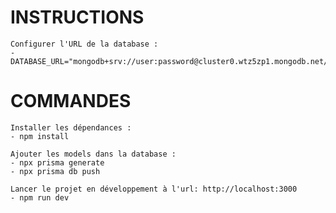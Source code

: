 # INSTRUCTIONS
    Configurer l'URL de la database :
    - DATABASE_URL="mongodb+srv://user:password@cluster0.wtz5zp1.mongodb.net/%3FretryWrites=true&w=majority"



# COMMANDES
    Installer les dépendances :
    - npm install

    Ajouter les models dans la database :
    - npx prisma generate
    - npx prisma db push

    Lancer le projet en développement à l'url: http://localhost:3000
    - npm run dev
